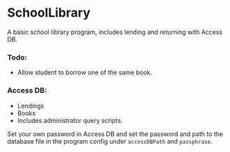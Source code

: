 # SchoolLibrary
A basic school library program, includes lending and returning with Access DB.

### Todo:
* Allow student to borrow one of the same book.

### Access DB:
* Lendings
* Books
* Includes administrator query scripts.

Set your own password in Access DB and set the password and path to the database file in the program config under `accessDBPath` and `passphrase`.
